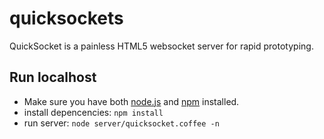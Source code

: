 quicksockets
============

QuickSocket is a painless HTML5 websocket server for rapid prototyping.


## Run localhost ##
* Make sure you have both [node.js](http://nodejs.org/) and [npm](https://npmjs.org/) installed.
* install depencencies:
`
npm install
`
* run server:
`
node server/quicksocket.coffee -n
`
